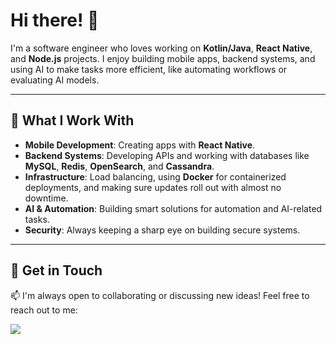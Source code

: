 # Hi there! 👋

I'm a software engineer who loves working on **Kotlin/Java**, **React Native**, and **Node.js** projects. I enjoy building mobile apps, backend systems, and using AI to make tasks more efficient, like automating workflows or evaluating AI models.

---

## 🌟 What I Work With
- **Mobile Development**: Creating apps with **React Native**.
- **Backend Systems**: Developing APIs and working with databases like **MySQL**, **Redis**, **OpenSearch**, and **Cassandra**.
- **Infrastructure**: Load balancing, using **Docker** for containerized deployments, and making sure updates roll out with almost no downtime.
- **AI & Automation**: Building smart solutions for automation and AI-related tasks.
- **Security**: Always keeping a sharp eye on building secure systems.

---

## 💬 Get in Touch

📫 I'm always open to collaborating or discussing new ideas! Feel free to reach out to me:

<p align="left">
  <a href="https://t.me/nowbie" alt="Telegram">
    <img
      src="https://img.shields.io/badge/-Telegram-0e76a8?style=for-the-badge&logo=Telegram&logoColor=white&link=https://t.me/nowbie"
  /></a>
</p>

